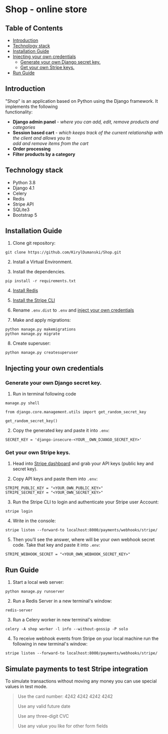# Shop - online store  

## Table of Contents
- [Introduction](#introduction)
- [Technology stack](#technology-stack)
- [Installation Guide](#installation-guide)
- [Injecting your own credentials](#injecting-your-own-credentials)
  * [Generate your own Django secret key.](#generate-your-own-django-secret-key)
  * [Get your own Stripe keys.](#get-your-own-stripe-keys)
- [Run Guide](#run-guide)


## Introduction  
  
"Shop" is an application based on Python using the Django framework. It implements the following  
functionality:  
  
- **Django admin panel** - _where you can add, edit, remove products and categories_  
- **Session based cart** -  _which keeps track of the current relationship with the client and allows you to  
  add and remove items from the cart_  
- **Order processing**  
- **Filter products by a category**  


## Technology stack  
- Python 3.8  
- Django 4.1  
- Celery  
- Redis  
- Stripe API  
- SQLite3  
- Bootstrap 5


## Installation Guide  
1. Clone git repository:
```  
git clone https://github.com/KirylDumanski/Shop.git  
``` 
2. Install a Virtual Environment.  
  
3. Install the dependencies. 
```  
pip install -r requirements.txt  
```  
4. [Install Redis](https://redis.io/docs/getting-started/installation/)

5. [Install the Stripe CLI](https://stripe.com/docs/development/quickstart?#setup-cli)

6. Rename `.env.dist` to `.env` and [inject your own credentials](#injecting-your-own-credentials)

7. Make and apply migrations:
```  
python manage.py makemigrations  
python manage.py migrate  
```  
8. Create superuser:
```  
python manage.py createsuperuser  
```


## Injecting your own credentials
### Generate your own Django secret key.
1. Run in terminal following code
```  
manage.py shell  
```  
```  
from django.core.management.utils import get_random_secret_key  
```  
```  
get_random_secret_key()  
```  
  
2. Copy the generated key and paste it into `.env`:
```
SECRET_KEY = 'django-insecure-<YOUR__OWN_DJANGO_SECRET_KEY>'
```


### Get your own Stripe keys.
1. Head into [Stripe dashboard](https://dashboard.stripe.com/login?redirect=%2Ftest%2Fapikeys) and grab your API keys (public key and secret key).  
  
2. Copy API keys and paste them into ```.env```:  
```  
STRIPE_PUBLIC_KEY = "<YOUR_OWN_PUBLIC_KEY>"  
STRIPE_SECRET_KEY = "<YOUR_OWN_SECRET_KEY>"  
```  
3. Run the Stripe CLI to login and authenticate your Stripe user Account:  
```  
stripe login  
```  
4. Write in the console:  
```  
stripe listen --forward-to localhost:8000/payments/webhooks/stripe/  
```

5. Then you’ll see the answer, where will be your own webhook secret code. Take that key and paste it into ``.env``:  
```
STRIPE_WEBHOOK_SECRET = "<YOUR_OWN_WEBHOOK_SECRET_KEY>"  
```


## Run Guide
1. Start a local web server:
 ```
 python manage.py runserver
 ```
2. Run a Redis Server in a new terminal's window:
```
redis-server
```
3. Run a Celery worker in new terminal's window:
```
celery -A shop worker -l info --without-gossip -P solo
```
4. To receive webhook events from Stripe on your local machine run the following in new terminal's window:
```
stripe listen --forward-to localhost:8000/payments/webhooks/stripe/
```


## Simulate payments to test Stripe integration

To simulate transactions without moving any money you can use special values in test mode.

>Use the card number: 4242 4242 4242 4242
> 
>Use any valid future date
> 
>Use any three-digit CVC
>  
>Use any value you like for other form fields
